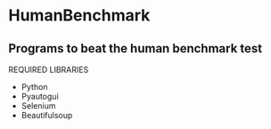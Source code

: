 # HumanBenchmark
Programs to beat the human benchmark test 
---
REQUIRED LIBRARIES
- Python
- Pyautogui
- Selenium
- Beautifulsoup
